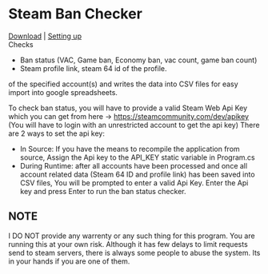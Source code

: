# Steam Ban Checker <br>
[Download](https://github.com/SynergYFTW/SteamBanChecker/releases/download/1.4.0.0/BanChecker.zip) | [Setting up](https://github.com/SynergYFTW/SteamBanChecker/wiki/Setting-up) <br>
Checks 
* Ban status (VAC, Game ban, Economy ban, vac count, game ban count)
* Steam profile link, steam 64 id of the profile.

of the specified account(s) and writes the data into CSV files for easy import into google spreadsheets.

To check ban status, you will have to provide a valid Steam Web Api Key which you can get from here -> https://steamcommunity.com/dev/apikey
(You will have to login with an unrestricted account to get the api key)
There are 2 ways to set the api key:
* In Source: If you have the means to recompile the application from source, Assign the Api key to the API_KEY static variable in Program.cs
* During Runtime: after all accounts have been processed and once all account related data (Steam 64 ID and profile link) has been saved into CSV files, You will be prompted to enter a valid Api Key. Enter the Api key and press Enter to run the ban status checker.

## NOTE 
I DO NOT provide any warrenty or any such thing for this program. You are running this at your own risk. 
Although it has few delays to limit requests send to steam servers, there is always some people to abuse the system. Its in your hands if you are one of them.

